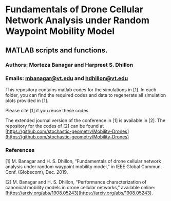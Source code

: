# Fundamentals of Drone Cellular Network Analysis under Random Waypoint Mobility Model

## MATLAB scripts and functions.

### Authors: Morteza Banagar and Harpreet S. Dhillon

### Emails: mbanagar@vt.edu and hdhillon@vt.edu

This repository contains matlab codes for the simulations in [1]. In each folder, you can find the required codes and data to regenerate all simulation plots provided in [1].

Please cite [1] if you reuse these codes.

The extended journal version of the conference in [1] is available in [2]. The repository for the codes of [2] can be found at [https://github.com/stochastic-geometry/Mobility-Drones](https://github.com/stochastic-geometry/Mobility-Drones)

### References

[1] M. Banagar and H. S. Dhillon, “Fundamentals of drone cellular network analysis under random waypoint mobility model,” in IEEE Global Commun. Conf. (Globecom), Dec. 2019.

[2] M. Banagar and H. S. Dhillon, “Performance characterization of canonical mobility models in drone cellular networks,” available online: [https://arxiv.org/abs/1908.05243](https://arxiv.org/abs/1908.05243).

